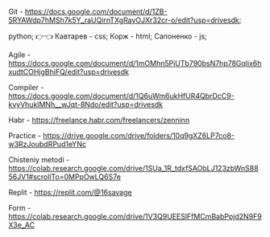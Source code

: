 Git - https://docs.google.com/document/d/1ZB-5RYAWdp7hMSh7k5Y_raUQirnTXgRayOJXr32cr-o/edit?usp=drivesdk;

python;
👉👈
Кавтарев - css;
Корж - html;
Сапоненко - js;

Agile - https://docs.google.com/document/d/1mOMhn5PjUTb790bsN7hp78Gqlix6hxudtCOHjgBhiFQ/edit?usp=drivesdk

Compiler - 
https://docs.google.com/document/d/1Q6uWm6ukHfUR4QbrDcC9-kvyVhuklMNh__wJqt-8Ndo/edit?usp=drivesdk

Habr - https://freelance.habr.com/freelancers/zenninn

Practice -
https://drive.google.com/drive/folders/10q9gXZ6LP7co8-w3RzJoubdRPud1eYNc

Chisteniy metodi - https://colab.research.google.com/drive/1SUa_1R_tdxfSAObLJ123zbWnS8856JV1#scrollTo=0MPpOwLQ6S7e

Replit - https://replit.com/@16savage

Form - https://colab.research.google.com/drive/1V3Q9UEESlFfMCmBabPpjd2N9F9X3e_AC
